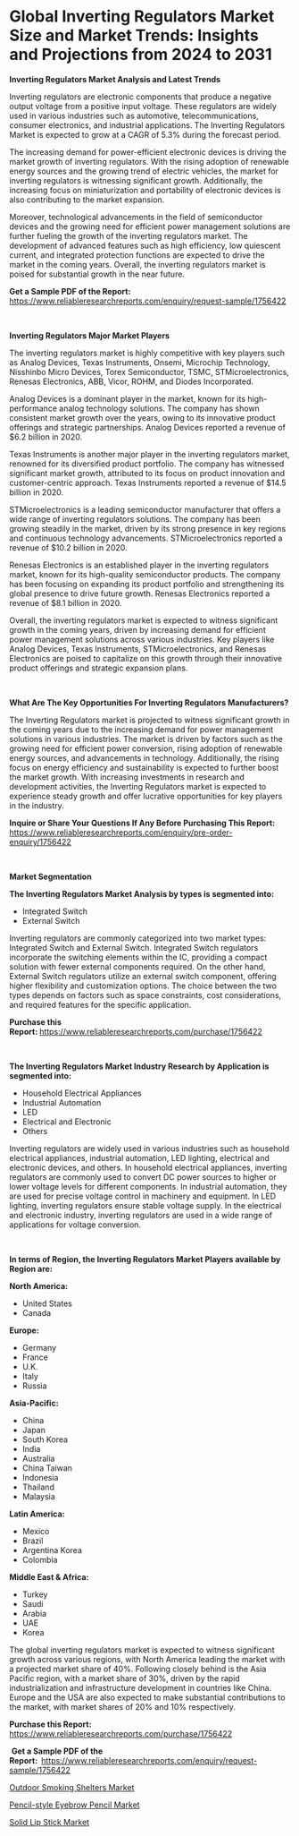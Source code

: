 <p><h1>Global Inverting Regulators Market Size and Market Trends: Insights and Projections from 2024 to 2031</h1></p><p><strong>Inverting Regulators Market Analysis and Latest Trends</strong></p>
<p><p>Inverting regulators are electronic components that produce a negative output voltage from a positive input voltage. These regulators are widely used in various industries such as automotive, telecommunications, consumer electronics, and industrial applications. The Inverting Regulators Market is expected to grow at a CAGR of 5.3% during the forecast period.</p><p>The increasing demand for power-efficient electronic devices is driving the market growth of inverting regulators. With the rising adoption of renewable energy sources and the growing trend of electric vehicles, the market for inverting regulators is witnessing significant growth. Additionally, the increasing focus on miniaturization and portability of electronic devices is also contributing to the market expansion.</p><p>Moreover, technological advancements in the field of semiconductor devices and the growing need for efficient power management solutions are further fueling the growth of the inverting regulators market. The development of advanced features such as high efficiency, low quiescent current, and integrated protection functions are expected to drive the market in the coming years. Overall, the inverting regulators market is poised for substantial growth in the near future.</p></p>
<p><strong>Get a Sample PDF of the Report:&nbsp;</strong> <a href="https://www.reliableresearchreports.com/enquiry/request-sample/1756422">https://www.reliableresearchreports.com/enquiry/request-sample/1756422</a></p>
<p>&nbsp;</p>
<p><strong>Inverting Regulators Major Market Players</strong></p>
<p><p>The inverting regulators market is highly competitive with key players such as Analog Devices, Texas Instruments, Onsemi, Microchip Technology, Nisshinbo Micro Devices, Torex Semiconductor, TSMC, STMicroelectronics, Renesas Electronics, ABB, Vicor, ROHM, and Diodes Incorporated. </p><p>Analog Devices is a dominant player in the market, known for its high-performance analog technology solutions. The company has shown consistent market growth over the years, owing to its innovative product offerings and strategic partnerships. Analog Devices reported a revenue of $6.2 billion in 2020.</p><p>Texas Instruments is another major player in the inverting regulators market, renowned for its diversified product portfolio. The company has witnessed significant market growth, attributed to its focus on product innovation and customer-centric approach. Texas Instruments reported a revenue of $14.5 billion in 2020.</p><p>STMicroelectronics is a leading semiconductor manufacturer that offers a wide range of inverting regulators solutions. The company has been growing steadily in the market, driven by its strong presence in key regions and continuous technology advancements. STMicroelectronics reported a revenue of $10.2 billion in 2020.</p><p>Renesas Electronics is an established player in the inverting regulators market, known for its high-quality semiconductor products. The company has been focusing on expanding its product portfolio and strengthening its global presence to drive future growth. Renesas Electronics reported a revenue of $8.1 billion in 2020.</p><p>Overall, the inverting regulators market is expected to witness significant growth in the coming years, driven by increasing demand for efficient power management solutions across various industries. Key players like Analog Devices, Texas Instruments, STMicroelectronics, and Renesas Electronics are poised to capitalize on this growth through their innovative product offerings and strategic expansion plans.</p></p>
<p>&nbsp;</p>
<p><strong>What Are The Key Opportunities For Inverting Regulators Manufacturers?</strong></p>
<p><p>The Inverting Regulators market is projected to witness significant growth in the coming years due to the increasing demand for power management solutions in various industries. The market is driven by factors such as the growing need for efficient power conversion, rising adoption of renewable energy sources, and advancements in technology. Additionally, the rising focus on energy efficiency and sustainability is expected to further boost the market growth. With increasing investments in research and development activities, the Inverting Regulators market is expected to experience steady growth and offer lucrative opportunities for key players in the industry.</p></p>
<p><strong>Inquire or Share Your Questions If Any Before Purchasing This Report:</strong> <a href="https://www.reliableresearchreports.com/enquiry/pre-order-enquiry/1756422">https://www.reliableresearchreports.com/enquiry/pre-order-enquiry/1756422</a></p>
<p>&nbsp;</p>
<p><strong>Market Segmentation</strong></p>
<p><strong>The Inverting Regulators Market Analysis by types is segmented into:</strong></p>
<p><ul><li>Integrated Switch</li><li>External Switch</li></ul></p>
<p><p>Inverting regulators are commonly categorized into two market types: Integrated Switch and External Switch. Integrated Switch regulators incorporate the switching elements within the IC, providing a compact solution with fewer external components required. On the other hand, External Switch regulators utilize an external switch component, offering higher flexibility and customization options. The choice between the two types depends on factors such as space constraints, cost considerations, and required features for the specific application.</p></p>
<p><strong>Purchase this Report:&nbsp;</strong><a href="https://www.reliableresearchreports.com/purchase/1756422">https://www.reliableresearchreports.com/purchase/1756422</a></p>
<p>&nbsp;</p>
<p><strong>The Inverting Regulators Market Industry Research by Application is segmented into:</strong></p>
<p><ul><li>Household Electrical Appliances</li><li>Industrial Automation</li><li>LED</li><li>Electrical and Electronic</li><li>Others</li></ul></p>
<p><p>Inverting regulators are widely used in various industries such as household electrical appliances, industrial automation, LED lighting, electrical and electronic devices, and others. In household electrical appliances, inverting regulators are commonly used to convert DC power sources to higher or lower voltage levels for different components. In industrial automation, they are used for precise voltage control in machinery and equipment. In LED lighting, inverting regulators ensure stable voltage supply. In the electrical and electronic industry, inverting regulators are used in a wide range of applications for voltage conversion.</p></p>
<p>&nbsp;</p>
<p><strong>In terms of Region, the Inverting Regulators Market Players available by Region are:</strong></p>
<p>
    <p> <strong> North America: </strong>
        <ul>
            <li>United States</li>
            <li>Canada</li>
        </ul>
        </p> 
    <p> <strong> Europe: </strong>
        <ul>
            <li>Germany</li>
            <li>France</li>
            <li>U.K.</li>
            <li>Italy</li>
            <li>Russia</li>
        </ul>
        </p> 
    <p> <strong> Asia-Pacific: </strong>
        <ul>
            <li>China</li>
            <li>Japan</li>
            <li>South Korea</li>
            <li>India</li>
            <li>Australia</li>
            <li>China Taiwan</li>
            <li>Indonesia</li>
            <li>Thailand</li>
            <li>Malaysia</li>
        </ul>
        </p> 
    <p> <strong> Latin America: </strong>
        <ul>
            <li>Mexico</li>
            <li>Brazil</li>
            <li>Argentina Korea</li>
            <li>Colombia</li>
        </ul>
        </p> 
    <p> <strong> Middle East & Africa: </strong>
        <ul>
            <li>Turkey</li>
            <li>Saudi</li>
            <li>Arabia</li>
            <li>UAE</li>
            <li>Korea</li>
        </ul>
    </p>
    </p>
<p><p>The global inverting regulators market is expected to witness significant growth across various regions, with North America leading the market with a projected market share of 40%. Following closely behind is the Asia Pacific region, with a market share of 30%, driven by the rapid industrialization and infrastructure development in countries like China. Europe and the USA are also expected to make substantial contributions to the market, with market shares of 20% and 10% respectively.</p></p>
<p><strong>Purchase this Report: </strong><a href="https://www.reliableresearchreports.com/purchase/1756422">https://www.reliableresearchreports.com/purchase/1756422</a></p>
<p>&nbsp;<strong>Get a Sample PDF of the Report:&nbsp;&nbsp;</strong><a href="https://www.reliableresearchreports.com/enquiry/request-sample/1756422">https://www.reliableresearchreports.com/enquiry/request-sample/1756422</a></p>
<p><strong></strong></p>
<p><p><a href="https://github.com/ashepherd82/Market-Research-Report-List-3/blob/main/outdoor-smoking-shelters-market.md">Outdoor Smoking Shelters Market</a></p><p><a href="https://github.com/myacatherineblakecaczo9vcsw/Market-Research-Report-List-2/blob/main/pencil-style-eyebrow-pencil-market.md">Pencil-style Eyebrow Pencil Market</a></p><p><a href="https://github.com/okotobwrhuteie/Market-Research-Report-List-1/blob/main/solid-lip-stick-market.md">Solid Lip Stick Market</a></p></p>